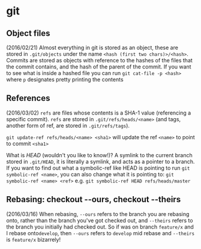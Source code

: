 # git
## Object files
(2016/02/21)
Almost everything in git is stored as an object, these are stored in
`.git/objects` under the name `<hash (first two chars)>/<hash>`. Commits are
stored as objects with reference to the hashes of the files that the commit
contains, and the hash of the parent of the commit. If you want to see what is
inside a hashed file you can run `git cat-file -p <hash>` where `p` designates
pretty printing the contents

## References
(2016/03/02)
`refs` are files whose contents is a SHA-1 value (referencing a specific
commit). `refs` are stored in `.git/refs/heads/<name>` (and tags, another form
of ref,  are stored in `.git/refs/tags`).

`git update-ref refs/heads/<name> <sha1>` will update the ref `<name>` to point
to commit `<sha1>`

What is *HEAD* (wouldn't you like to know!)? A symlink to the current branch
stored in `.git/HEAD`, it is literally a symlink, and acts as a pointer to a
branch. If you want to find out what a symbolic-ref like HEAD is pointing to run
`git symbolic-ref <name>`,  you can also change what it is pointing to: `git
symbolic-ref <name> <ref>` e.g. `git symbolic-ref HEAD refs/heads/master`

## Rebasing: checkout --ours, checkout --theirs
(2016/03/16)
When rebasing, `--ours` refers to the branch you are rebasing onto, rather than
the branch you've got checked out, and `--theirs` refers to the branch you
initially had checked out. So if was on branch `feature/x` and I rebase
onto`develop`, then `--ours` refers to `develop` mid rebase and `--theirs` is
`feature/x` bizarrely!

